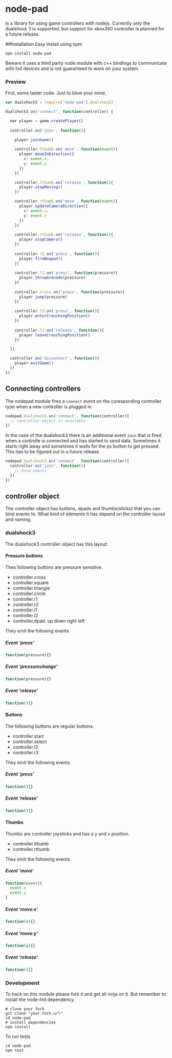 # node-pad
Is a library for using game controllers with nodejs. Currently only the dualshock 3 is supported, but support for xbox360 controller is planned for a future release.

##Installation
Easy install using npm  

```
npm install node-pad
```
Beware it uses a third party node module with c++ bindings to communicate with hid devices and is not guaranteed to work on your system.

### Preview
First, some taster code. Just to blow your mind.  

```javascript
var dualshock3 = require('node-pad').dualshock3

dualshock3.on('connect', function(controller) {

  var player = game.createPlayer()
  
  controller.on('join', function(){
    
    player.joinGame()

    controller.lthumb.on('move', function(event){
      player.moveInDirection({
        x: event.x,
        y: event.y
      })
    })

    controller.lthumb.on('release', function(){
      player.stopMoving()
    })

    controller.rthumb.on('move', function(event){
      player.updateCameraDirection({
        x: event.x,
        y: event.y
      })
    })
    
    controller.rthumb.on('release', function(){
      player.stopCamera()
    })
    
    controller.r2.on('press', function(){
      player.fireWeapon()
    })
    
    controller.l2.on('press', function(pressure){
      player.throwGrenade(pressure)
    })
    
    controller.cross.on('press', function(pressure){
      player.jump(pressure)
    })
    
    controller.l3.on('press', function(){
      player.enterCrouchingPosition()
    })
    
    controller.l3.on('release', function(){
      player.leaveCrouchingPosition()
    })

  })

  controller.on('disconnect', function(){
    player.exitGame()
  })
})
```

## Connecting controllers
The nodepad module fires a ```connect``` event on the coresponding controller type when a new controller is plugged in.  

```javascript
nodepad.dualshock3.on('connect', function(controller){
  // controller object is available
})
```

In the case of the dualshock3 there is an additional event ```join``` that is fired when a controlle is connected and has started to send data. Sometimes it starts right away and sometimes it waits for the ps button to get pressed. This has to be figured out in a future release.  

```javascript
nodepad.dualshock3.on('connect', function(controller){
  controller.on('join', function(){
    // Bind events
  })
})
```

## controller object
The controller object has buttons, dpads and thumbs(sticks) that you can bind events to. What kind of elements it has depend on the controller layout and naming.  

### dualshock3
The dualshock3 controller object has this layout:

#### Pressure buttons
Thes following buttons are pressure sensitive.

* controller.cross
* controller.square
* controller.triangle
* controller.circle
* controller.r1
* controller.r2
* controller.l1
* controller.l2
* controller.dpad. up down right left

They emit the followng events

##### Event 'press'  

```javascript
function(pressure){}
```

##### Event 'pressurechange'  

```javascript
function(pressure){}
```

##### Event 'release'  

```javascript
function(){}
```

#### Buttons
The following buttons are regular buttons:

* controller.start
* controller.select
* controller.l3
* controller.r3

They emit the following events

##### Event 'press'  

```javascript
function(){}
```

##### Event 'release'  

```javascript
function(){}
```

#### Thumbs
Thumbs are controller joysticks and has a y and x position.

* controller.lthumb
* controller.rthumb

They emit the following events

##### Event 'move'  

```javascript
function(event){
  event.x
  event.y
}
```

##### Event 'move:x'  

```javascript
function(x){}
```

##### Event 'move:y'  

```javascript
function(y){}
```

##### Event 'release'  

```javascript
function(){}
```



### Development
To hack on this module please fork it and get all ninja on it. But remember to install the node-hid dependency.  

```
# clone your fork
git clone "your.fork.url"
cd node-pad
# install dependencies
npm install
```

To run tests  

```
cd node-pad
npm test
```



